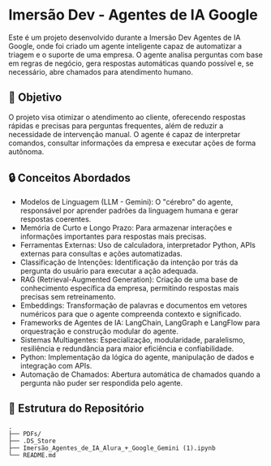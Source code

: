 # Imersão Dev - Agentes de IA Google
Este é um projeto desenvolvido durante a Imersão Dev Agentes de IA Google, onde foi criado um agente inteligente capaz de automatizar a triagem e o suporte de uma empresa. O agente analisa perguntas com base em regras de negócio, gera respostas automáticas quando possível e, se necessário, abre chamados para atendimento humano.

## 🚀 Objetivo
O projeto visa otimizar o atendimento ao cliente, oferecendo respostas rápidas e precisas para perguntas frequentes, além de reduzir a necessidade de intervenção manual. O agente é capaz de interpretar comandos, consultar informações da empresa e executar ações de forma autônoma.

## 🔒 Conceitos Abordados
- Modelos de Linguagem (LLM - Gemini): O "cérebro" do agente, responsável por aprender padrões da linguagem humana e gerar respostas coerentes.
- Memória de Curto e Longo Prazo: Para armazenar interações e informações importantes para respostas mais precisas.
- Ferramentas Externas: Uso de calculadora, interpretador Python, APIs externas para consultas e ações automatizadas.
- Classificação de Intenções: Identificação da intenção por trás da pergunta do usuário para executar a ação adequada.
- RAG (Retrieval-Augmented Generation): Criação de uma base de conhecimento específica da empresa, permitindo respostas mais precisas sem retreinamento.
- Embeddings: Transformação de palavras e documentos em vetores numéricos para que o agente compreenda contexto e significado.
- Frameworks de Agentes de IA: LangChain, LangGraph e LangFlow para orquestração e construção modular do agente.
- Sistemas Multiagentes: Especialização, modularidade, paralelismo, resiliência e redundância para maior eficiência e confiabilidade.
- Python: Implementação da lógica do agente, manipulação de dados e integração com APIs.
- Automação de Chamados: Abertura automática de chamados quando a pergunta não puder ser respondida pelo agente.

## 📂 Estrutura do Repositório

```plaintext
.
├── PDFs/
├── .DS_Store
├── Imersão_Agentes_de_IA_Alura_+_Google_Gemini (1).ipynb
└── README.md
